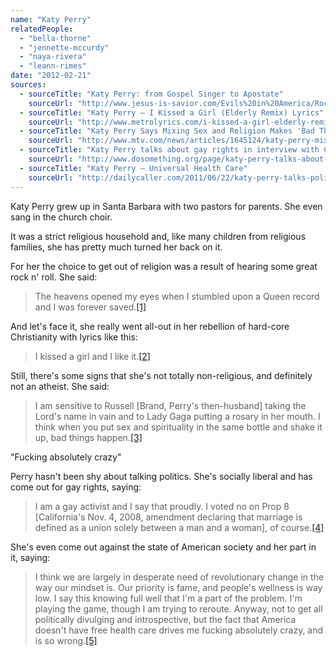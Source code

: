 ```yaml
---
name: "Katy Perry"
relatedPeople:
  - "bella-thorne"
  - "jennette-mccurdy"
  - "naya-rivera"
  - "leann-rimes"
date: "2012-02-21"
sources:
  - sourceTitle: "Katy Perry: from Gospel Singer to Apostate"
    sourceUrl: "http://www.jesus-is-savior.com/Evils%20in%20America/Rock-n-Roll/katy_perry.htm"
  - sourceTitle: "Katy Perry – I Kissed a Girl (Elderly Remix) Lyrics"
    sourceUrl: "http://www.metrolyrics.com/i-kissed-a-girl-elderly-remix-lyrics-katy-perry.html"
  - sourceTitle: "Katy Perry Says Mixing Sex and Religion Makes 'Bad Things Happen'"
    sourceUrl: "http://www.mtv.com/news/articles/1645124/katy-perry-mixing-sex-religion-makes-bad-things-happen.jhtml"
  - sourceTitle: "Katy Perry talks about gay rights in interview with CGG"
    sourceUrl: "http://www.dosomething.org/page/katy-perry-talks-about-gay-rights-interview-with-cgg"
  - sourceTitle: "Katy Perry – Universal Health Care"
    sourceUrl: "http://dailycaller.com/2011/06/22/katy-perry-talks-politics-fame-in-rolling-stone/"
---
```


Katy Perry grew up in Santa Barbara with two pastors for parents. She even sang in the church choir.

It was a strict religious household and, like many children from religious families, she has pretty much turned her back on it.

For her the choice to get out of religion was a result of hearing some great rock n' roll. She said:

>The heavens opened my eyes when I stumbled upon a Queen record and I was forever saved.<a class="source-citation" href="#http://www.jesus-is-savior.com/Evils%20in%20America/Rock-n-Roll/katy_perry.htm" title="Katy Perry: from Gospel Singer to Apostate">[1]</a>

And let's face it, she really went all-out in her rebellion of hard-core Christianity with lyrics like this:

>I kissed a girl and I like it.<a class="source-citation" href="#http://www.metrolyrics.com/i-kissed-a-girl-elderly-remix-lyrics-katy-perry.html" title="Katy Perry – I Kissed a Girl (Elderly Remix) Lyrics">[2]</a>

Still, there's some signs that she's not totally non-religious, and definitely not an atheist. She said:

>I am sensitive to Russell [Brand, Perry's then-husband] taking the Lord's name in vain and to Lady Gaga putting a rosary in her mouth. I think when you put sex and spirituality in the same bottle and shake it up, bad things happen.<a class="source-citation" href="#http://www.mtv.com/news/articles/1645124/katy-perry-mixing-sex-religion-makes-bad-things-happen.jhtml" title="Katy Perry Says Mixing Sex and Religion Makes &apos;Bad Things Happen&apos;">[3]</a>

"Fucking absolutely crazy"

Perry hasn't been shy about talking politics. She's socially liberal and has come out for gay rights, saying:

>I am a gay activist and I say that proudly. I voted no on Prop 8 [California's Nov. 4, 2008, amendment declaring that marriage is defined as a union solely between a man and a woman], of course.<a class="source-citation" href="#http://www.dosomething.org/page/katy-perry-talks-about-gay-rights-interview-with-cgg" title="Katy Perry talks about gay rights in interview with CGG">[4]</a>

She's even come out against the state of American society and her part in it, saying:

>I think we are largely in desperate need of revolutionary change in the way our mindset is. Our priority is fame, and people's wellness is way low. I say this knowing full well that I'm a part of the problem. I'm playing the game, though I am trying to reroute. Anyway, not to get all politically divulging and introspective, but the fact that America doesn't have free health care drives me fucking absolutely crazy, and is so wrong.<a class="source-citation" href="#http://dailycaller.com/2011/06/22/katy-perry-talks-politics-fame-in-rolling-stone/" title="Katy Perry – Universal Health Care">[5]</a>